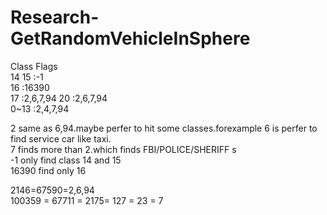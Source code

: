# Research-GetRandomVehicleInSphere  
Class                       Flags  
14 15                       :-1  
16                          :16390  
17                          :2,6,7,94
20                          :2,6,7,94  
0~13                       :2,4,7,94  

2 same as 6,94.maybe perfer to hit some classes.forexample 6 is perfer to find service car like taxi.  
7 finds more than 2.which finds FBI/POLICE/SHERIFF s  
-1 only find class 14 and 15  
16390 find only 16    
    
2146=67590=2,6,94  
100359 = 67711 = 2175= 127 = 23 = 7  
